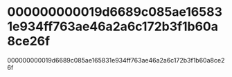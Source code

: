# 000000000019d6689c085ae165831e934ff763ae46a2a6c172b3f1b60a8ce26f
000000000019d6689c085ae165831e934ff763ae46a2a6c172b3f1b60a8ce26f
